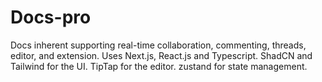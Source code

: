 # Docs-pro
 
Docs inherent supporting real-time collaboration, commenting, threads, editor, and extension.
Uses Next.js, React.js and Typescript.
ShadCN and Tailwind for the UI.
TipTap for the editor.
zustand for state management.
